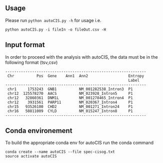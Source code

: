 ## Usage
Please run `python autoCIS.py -h` for usage
i.e.
```
python autoCIS.py -i fileIn -o fileOut.csv -H
```

## Input format

In order to proceed with the analysis with autoCIS, the data must be in the following format (tsv,csv)

```
---------------------------------------------------------------
 Chr          Pos  Gene    Ann1  Ann2                  Entropy 
                                                       Label   
---------------------------------------------------------------
 chr1     1753243  GNB1          NM_001282538_Intron3  P1      
 chr12  125578270  AACS          NM_023928_Intron5     P1      
 chr12   32860361  DNM1L         NM_001278465_Intron4  P1      
 chr12    3931561  PARP11        NM_020367_Intron4     P1      
 chr15   93526100  CHD2          NM_001271_Intron24    P1      
 chr16   50811009  CYLD          NM_015247_Intron8     P1      
---------------------------------------------------------------
```

## Conda environement
To build the appropriate conda env for autoCIS run the conda command
```
conda create --name autoCIS --file spec-cisog.txt
source activate autoCIS
```
